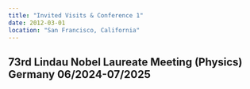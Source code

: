 ```yaml
---
title: "Invited Visits & Conference 1"
date: 2012-03-01
location: "San Francisco, California"
---
```

73rd Lindau Nobel Laureate Meeting (Physics)                            Germany
06/2024-07/2025
---
